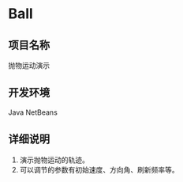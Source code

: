 Ball
==========

项目名称
-----------

抛物运动演示

开发环境
-----------

Java NetBeans

详细说明
-----------

1. 演示抛物运动的轨迹。
2. 可以调节的参数有初始速度、方向角、刷新频率等。

